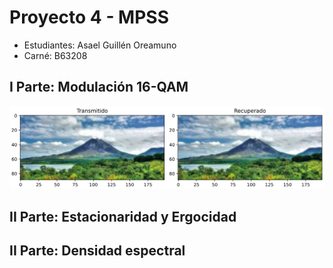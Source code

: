# Proyecto 4 - MPSS
- Estudiantes: Asael Guillén Oreamuno
- Carné: B63208

## I Parte: Modulación 16-QAM

<img src="https://raw.githubusercontent.com/asael-guillen/Proyecto4/main/modulacion.png" width="900">

## II Parte: Estacionaridad y Ergocidad

## II Parte: Densidad espectral


